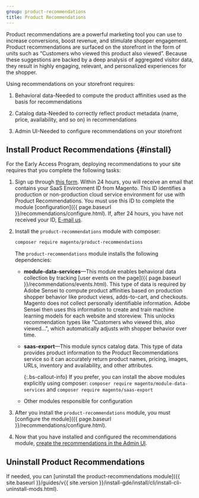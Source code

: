 ```yaml
---
group: product-recommendations
title: Product Recommendations
---
```


Product recommendations are a powerful marketing tool you can use to increase conversions, boost revenue, and stimulate shopper engagement. Product recommendations are surfaced on the storefront in the form of units such as “Customers who viewed this product also viewed”. Because these suggestions are backed by a deep analysis of aggregated visitor data, they result in highly engaging, relevant, and personalized experiences for the shopper.

Using recommendations on your storefront requires:

1. Behavioral data-Needed to compute the product affinities used as the basis for recommendations

1. Catalog data-Needed to correctly reflect product metadata (name, price, availability, and so on) in recommendations

1. Admin UI-Needed to configure recommendations on your storefront

## Install Product Recommendations {#install}

For the Early Access Program, deploying recommendations to your site requires that you complete the following tasks:

1. Sign up through [this form](https://forms.gle/VE9VSSj9TMUTJ41u6). Within 24 hours, you will receive an email that contains your SaaS Environment ID from Magento. This ID identifies a production or non-production cloud service environment for use with Product Recommendations. You must use this ID to complete the module [configuration]({{ page.baseurl }}/recommendations/configure.html). If, after 24 hours, you have not received your ID, <a href="mailto:magento-product-recs-feedback@adobe.com">E-mail us</a>.

1. Install the `product-recommendations` module with composer:

    ```bash
    composer require magento/product-recommendations
    ```

    The `product-recommendations` module installs the following dependencies:

    -  **module-data-services**—This module enables behavioral data collection by tracking [user events on the page]({{ page.baseurl }}/recommendations/events.html). This type of data is required by Adobe Sensei to compute product affinities based on production shopper behavior like product views, adds-to-cart, and checkouts. Magento does not collect personally identifiable information. Adobe Sensei then uses this information to create and train machine learning models for each website and storeview. This unlocks recommendation types like "Customers who viewed this, also viewed...", which automatically adjusts with shopper behavior over time.

    -  **saas-export**—This module syncs catalog data. This type of data provides product information to the Product Recommendations service so it can accurately return product names, pricing, images, URLs, inventory and availability, and other attributes.

        {:.bs-callout-info}
        If you prefer, you can install the above modules explicitly using composer: `composer require magento/module-data-services` and `composer require magento/saas-export`

    -  Other modules responsible for configuration

1. After you install the `product-recommendations` module, you must [configure the module]({{ page.baseurl }}/recommendations/configure.html).

1. Now that you have installed and configured the recommendations module, [create the recommendations in the Admin UI](https://docs.magento.com/m2/ee/user_guide/marketing/create-new-rec.html).

## Uninstall Product Recommendations

If needed, you can [uninstall the product-recommendations module]({{ site.baseurl }}/guides/v{{ site.version }}/install-gde/install/cli/install-cli-uninstall-mods.html).
